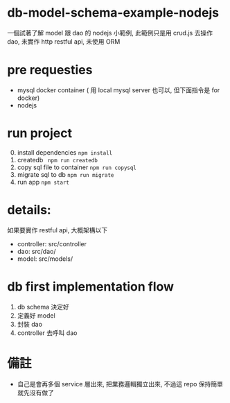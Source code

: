 # db-model-schema-example-nodejs

一個試著了解 model 跟 dao 的 nodejs 小範例, 此範例只是用 crud.js 去操作 dao, 未實作 http restful api, 未使用 ORM

# pre requesties

- mysql docker container ( 用 local mysql server 也可以, 但下面指令是 for docker)
- nodejs

# run project

0. install dependencies `npm install`
1. createdb ` npm run createdb`
2. copy sql file to container `npm run copysql`
3. migrate sql to db `npm run migrate`
4. run app `npm start`

# details:

如果要實作 restful api, 大概架構以下

- controller: src/controller
- dao: src/dao/
- model: src/models/

# db first implementation flow

1. db schema 決定好
2. 定義好 model
3. 封裝 dao
4. controller 去呼叫 dao

# 備註

- 自己是會再多個 service 層出來, 把業務邏輯獨立出來, 不過這 repo 保持簡單就先沒有做了
